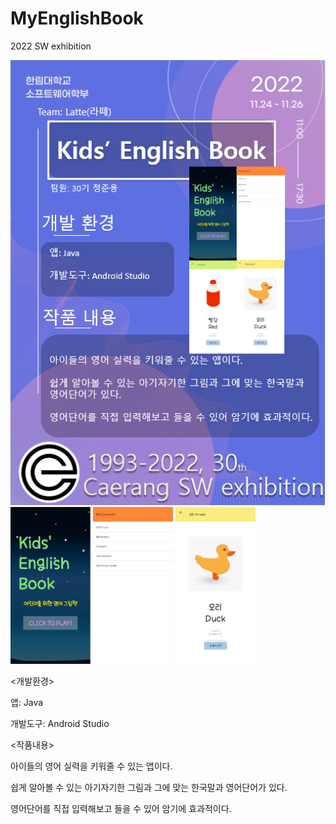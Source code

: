 # MyEnglishBook
2022 SW exhibition

<img src="SW전시회 판넬.png" width="640px"/>
<img src="캡쳐1.jpg" width="128px", img src="캡쳐2.jpg" width="128px", img src="캡쳐3.jpg" width="128px"/>
<img src="캡쳐2.jpg" width="128px"/>
<img src="캡쳐3.jpg" width="128px"/>


<개발환경>

  앱: Java

  개발도구: Android Studio
  
  

<작품내용>

  아이들의 영어 실력을 키워줄 수 있는 앱이다.

  쉽게 알아볼 수 있는 아기자기한 그림과 그에 맞는 한국말과 영어단어가 있다.

  영어단어를 직접 입력해보고 들을 수 있어 암기에 효과적이다.
 

